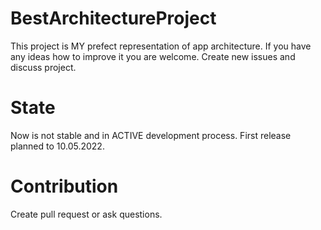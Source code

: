 # BestArchitectureProject

This project is MY prefect representation of app architecture.
If you have any ideas how to improve it you are welcome.
Create new issues and discuss project.

# State

Now is not stable and in ACTIVE development process. First release planned to 10.05.2022.

# Contribution

Create pull request or ask questions.